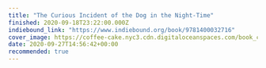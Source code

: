 ```yaml
---
title: "The Curious Incident of the Dog in the Night-Time"
finished: 2020-09-18T23:22:00.000Z
indiebound_link: "https://www.indiebound.org/book/9781400032716"
cover_image: https://coffee-cake.nyc3.cdn.digitaloceanspaces.com/book_covers/2020/9781400032716.jpg
date: 2020-09-27T14:56:42+00:00
recommended: true
---
```

